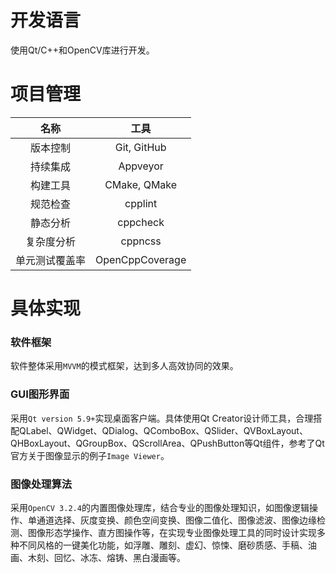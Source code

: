 # 开发语言

使用Qt/C++和OpenCV库进行开发。

# 项目管理

|      名称      |      工具       |
| :------------: | :-------------: |
|    版本控制    |   Git, GitHub   |
|    持续集成    |    Appveyor     |
|    构建工具    |  CMake, QMake   |
|    规范检查    |     cpplint     |
|    静态分析    |    cppcheck     |
|   复杂度分析   |     cppncss     |
| 单元测试覆盖率 | OpenCppCoverage |

# 具体实现

### 软件框架

软件整体采用`MVVM`的模式框架，达到多人高效协同的效果。

### GUI图形界面

采用`Qt version 5.9+`实现桌面客户端。具体使用Qt Creator设计师工具，合理搭配QLabel、QWidget、QDialog、QComboBox、QSlider、QVBoxLayout、QHBoxLayout、QGroupBox、QScrollArea、QPushButton等Qt组件，参考了Qt官方关于图像显示的例子`Image Viewer`。

### 图像处理算法

采用`OpenCV 3.2.4`的内置图像处理库，结合专业的图像处理知识，如图像逻辑操作、单通道选择、灰度变换、颜色空间变换、图像二值化、图像滤波、图像边缘检测、图像形态学操作、直方图操作等，在实现专业图像处理工具的同时设计实现多种不同风格的一键美化功能，如浮雕、雕刻、虚幻、惊悚、磨砂质感、手稿、油画、木刻、回忆、冰冻、熔铸、黑白漫画等。